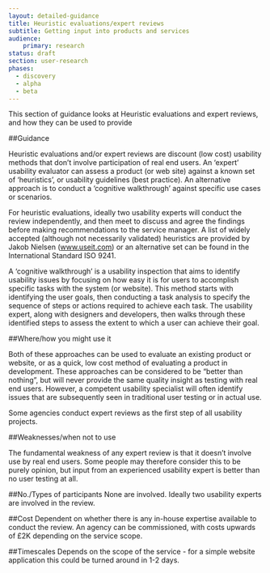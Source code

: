 ```yaml
---
layout: detailed-guidance
title: Heuristic evaluations/expert reviews
subtitle: Getting input into products and services
audience: 
    primary: research 
status: draft
section: user-research
phases:
  - discovery
  - alpha
  - beta
---
```

    
This section of guidance looks at Heuristic evaluations and expert reviews, and how they can be used to provide

##Guidance

Heuristic evaluations and/or expert reviews are discount (low cost) usability methods that don’t involve participation of real end users.  An ‘expert’ usability evaluator can assess a product (or web site) against a known set of ‘heuristics’, or usability guidelines (best practice).  An alternative approach is to conduct a ‘cognitive walkthrough’ against specific use cases or scenarios.  

For heuristic evaluations, ideally two usability experts will conduct the review independently, and then meet to discuss and agree the findings before making recommendations to the service manager.  A list of widely accepted (although not necessarily validated) heuristics are provided by Jakob Nielsen (www.useit.com) or an alternative set can be found in the International Standard ISO 9241.

A ‘cognitive walkthrough’ is a usability inspection that aims to identify usability issues by focusing on how easy it is for users to accomplish specific tasks with the system (or website).  This method starts with identifying the user goals, then conducting a task analysis to specify the sequence of steps or actions required to achieve each task.  The usability expert, along with designers and developers, then walks through these identified steps to assess the extent to which a user can achieve their goal.

##Where/how you might use it

Both of these approaches can be used to evaluate an existing product or website, or as a quick, low cost method of evaluating a product in development.  These approaches can be considered to be “better than nothing”, but will never provide the same quality insight as testing with real end users.  However, a competent usability specialist will often identify issues that are subsequently seen in traditional user testing or in actual use.

Some agencies conduct expert reviews as the first step of all usability projects.

##Weaknesses/when not to use

The fundamental weakness of any expert review is that it doesn’t involve use by real end users.  Some people may therefore consider this to be purely opinion, but input from an experienced usability expert is better than no user testing at all.

##No./Types of participants
None are involved.  Ideally two usability experts are involved in the review.

##Cost
Dependent on whether there is any in-house expertise available to conduct the review.  An agency can be commissioned, with costs upwards of £2K depending on the service scope.

##Timescales
Depends on the scope of the service - for a simple website application this could be turned around in 1-2 days.

